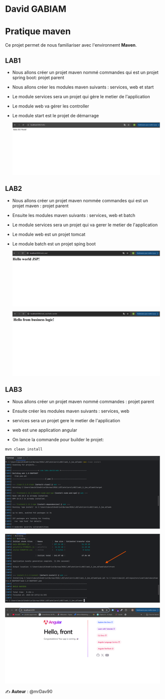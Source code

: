 # **David GABIAM**

# Pratique maven

Ce projet permet de nous familiariser avec l'environnemt **Maven**.

## LAB1

- Nous allons créer un projet maven nommé commandes qui est un projet spring boot: projet parent
- Nous allons créer les modules maven suivants : services, web et start
- Le module services sera un projet qui gère le metier de l'application
- Le module web va gérer les controller
- Le module start est le projet de démarrage

   ![capt1](./lab1_1_jee_m2/captures/001.png)


## LAB2

- Nous allons créer un projet maven nommée commandes qui est un projet maven : projet parent
- Ensuite les modules maven suivants : services, web et batch
- Le module services sera un projet qui va gerer le metier de l'application
- Le module web est un projet tomcat
- Le module batch est un projet sping boot

  ![capt2](./lab1_2_jee_m2/captures/001.png)
  
  ![capt3](./lab1_2_jee_m2/captures/002.png)


## LAB3

- Nous allons créer un projet maven nommé commandes : projet parent
- Ensuite créer les modules maven suivants : services, web
- services sera un projet gere le metier de l'application
- web est une application angular

- On lance la commande pour builder le projet:
 ```sh
 mvn clean install
 ```
  ![capt4](./lab1_3_jee_m2/captures/001.png)
  
  ![capt5](./lab1_3_jee_m2/captures/002.png)
  
  ![capt6](./lab1_3_jee_m2/captures/003.png)
  

✍ **Auteur** : @mrDav90


